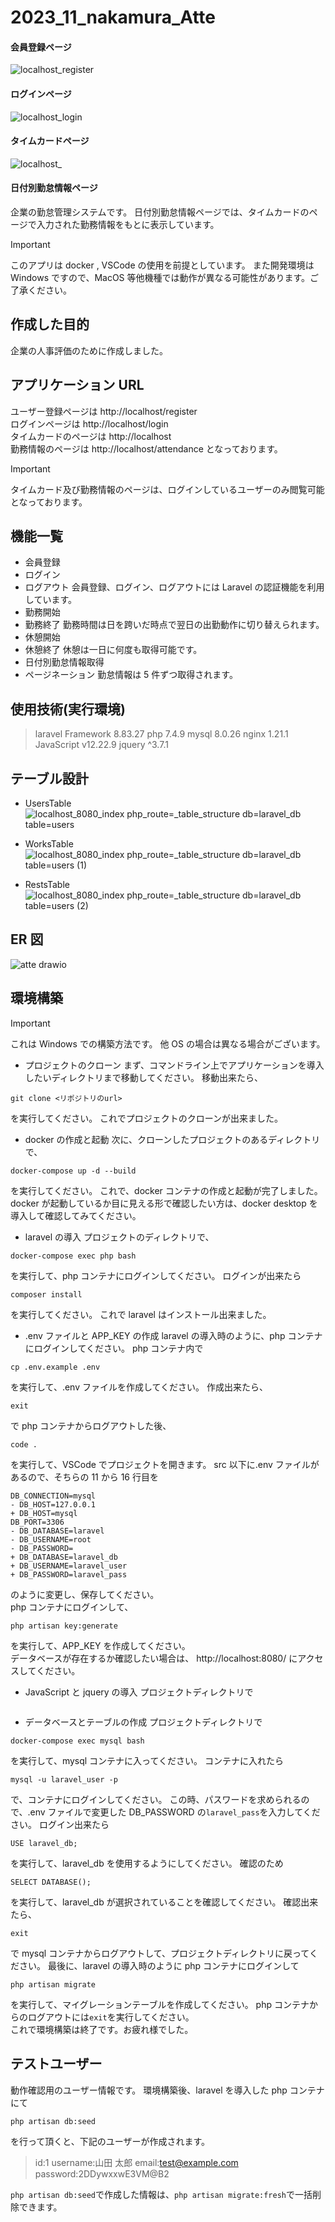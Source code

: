# 2023_11_nakamura_Atte<br>

#### 会員登録ページ

![localhost_register](https://github.com/ibukina/2023_11_nakamura_Atte/assets/142294463/4ca8977b-9d1d-4d24-a529-de464a326ad2)

#### ログインページ

![localhost_login](https://github.com/ibukina/2023_11_nakamura_Atte/assets/142294463/fc06936b-0972-4c4d-8e42-6fda5cd2e10e)

#### タイムカードページ

![localhost_](https://github.com/ibukina/2023_11_nakamura_Atte/assets/142294463/9e5f9384-a0f9-4b44-b9b1-c8e492d8f01c)


#### 日付別勤怠情報ページ

企業の勤怠管理システムです。
日付別勤怠情報ページでは、タイムカードのページで入力された勤務情報をもとに表示しています。

> [!IMPORTANT]
>このアプリは docker , VSCode の使用を前提としています。
>また開発環境は Windows ですので、MacOS 等他機種では動作が異なる可能性があります。ご了承ください。

## 作成した目的

企業の人事評価のために作成しました。

## アプリケーション URL

ユーザー登録ページは
http://localhost/register  
ログインページは
http://localhost/login  
タイムカードのページは
http://localhost  
勤務情報のページは
http://localhost/attendance
となっております。

>[!IMPORTANT]
>タイムカード及び勤務情報のページは、ログインしているユーザーのみ閲覧可能となっております。

## 機能一覧

- 会員登録
- ログイン
- ログアウト
  会員登録、ログイン、ログアウトには Laravel の認証機能を利用しています。
- 勤務開始
- 勤務終了
  勤務時間は日を跨いだ時点で翌日の出勤動作に切り替えられます。
- 休憩開始
- 休憩終了
  休憩は一日に何度も取得可能です。
- 日付別勤怠情報取得
- ページネーション
  勤怠情報は 5 件ずつ取得されます。

## 使用技術(実行環境)

> laravel Framework 8.83.27
> php 7.4.9
> mysql 8.0.26
> nginx 1.21.1
> JavaScript v12.22.9
> jquery ^3.7.1

## テーブル設計

- UsersTable
  ![localhost_8080_index php_route=_table_structure db=laravel_db table=users](https://github.com/ibukina/2023_11_nakamura_Atte/assets/142294463/4c8486e0-951c-4350-9762-427c4b965734)

- WorksTable
  ![localhost_8080_index php_route=_table_structure db=laravel_db table=users (1)](https://github.com/ibukina/2023_11_nakamura_Atte/assets/142294463/58b35313-fefd-4b1f-98a2-8f4ab28a2984)

- RestsTable
  ![localhost_8080_index php_route=_table_structure db=laravel_db table=users (2)](https://github.com/ibukina/2023_11_nakamura_Atte/assets/142294463/fc4fbfa4-da10-460b-9fb8-eb0c8b32ff96)

## ER 図

![atte drawio](https://github.com/ibukina/2023_11_nakamura_Atte/assets/142294463/e91c977d-a67b-49d1-8054-dec4389688d0)

## 環境構築

>[!IMPORTANT]
>これは Windows での構築方法です。
>他 OS の場合は異なる場合がございます。

- プロジェクトのクローン
  まず、コマンドライン上でアプリケーションを導入したいディレクトリまで移動してください。
  移動出来たら、

```コマンドライン
git clone <リポジトリのurl>
```

を実行してください。
これでプロジェクトのクローンが出来ました。

- docker の作成と起動
  次に、クローンしたプロジェクトのあるディレクトリで、

```コマンドライン
docker-compose up -d --build
```

を実行してください。
これで、docker コンテナの作成と起動が完了しました。  
docker が起動しているか目に見える形で確認したい方は、docker desktop を導入して確認してみてください。

- laravel の導入
  プロジェクトのディレクトリで、

```コマンドライン
docker-compose exec php bash
```

を実行して、php コンテナにログインしてください。
ログインが出来たら

```phpコンテナ
composer install
```

を実行してください。
これで laravel はインストール出来ました。

- .env ファイルと APP_KEY の作成
  laravel の導入時のように、php コンテナにログインしてください。
  php コンテナ内で

```phpコンテナ
cp .env.example .env
```

を実行して、.env ファイルを作成してください。
作成出来たら、

```phpコンテナ
exit
```

で php コンテナからログアウトした後、

```コマンドライン
code .
```

を実行して、VSCode でプロジェクトを開きます。
src 以下に.env ファイルがあるので、そちらの 11 から 16 行目を

```.env:.envファイル
DB_CONNECTION=mysql
- DB_HOST=127.0.0.1
+ DB_HOST=mysql
DB_PORT=3306
- DB_DATABASE=laravel
- DB_USERNAME=root
- DB_PASSWORD=
+ DB_DATABASE=laravel_db
+ DB_USERNAME=laravel_user
+ DB_PASSWORD=laravel_pass
```

のように変更し、保存してください。  
php コンテナにログインして、

```phpコンテナ
php artisan key:generate
```

を実行して、APP_KEY を作成してください。  
データベースが存在するか確認したい場合は、
http://localhost:8080/
にアクセスしてください。

- JavaScript と jquery の導入
  プロジェクトディレクトリで

```コマンドプロンプト

```

- データベースとテーブルの作成
  プロジェクトディレクトリで

```コマンドライン
docker-compose exec mysql bash
```

を実行して、mysql コンテナに入ってください。
コンテナに入れたら

```mysqlコンテナ
mysql -u laravel_user -p
```

で、コンテナにログインしてください。
この時、パスワードを求められるので、.env ファイルで変更した DB_PASSWORD の`laravel_pass`を入力してください。
ログイン出来たら

```mysqlコンテナ
USE laravel_db;
```

を実行して、laravel_db を使用するようにしてください。
確認のため

```mysqlコンテナ
SELECT DATABASE();
```

を実行して、laravel_db が選択されていることを確認してください。
確認出来たら、

```
exit
```

で mysql コンテナからログアウトして、プロジェクトディレクトリに戻ってください。
最後に、laravel の導入時のように php コンテナにログインして

```phpコンテナ
php artisan migrate
```

を実行して、マイグレーションテーブルを作成してください。
php コンテナからのログアウトには`exit`を実行してください。  
これで環境構築は終了です。お疲れ様でした。

## テストユーザー

動作確認用のユーザー情報です。
環境構築後、laravel を導入した php コンテナにて

```phpコンテナ
php artisan db:seed
```

を行って頂くと、下記のユーザーが作成されます。

> id:1
> username:山田 太郎
> email:test@example.com
> password:2DDywxxwE3VM@B2

`php artisan db:seed`で作成した情報は、`php artisan migrate:fresh`で一括削除できます。
